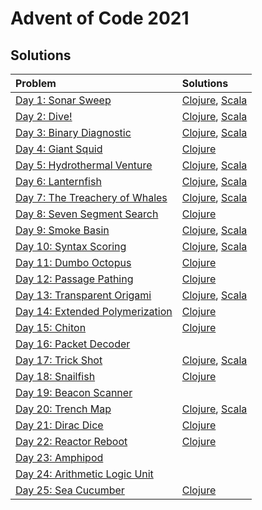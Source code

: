 # Advent of Code 2021

## Solutions 

| Problem      | Solutions | 
| :---        |    :----   | 
| [Day 1: Sonar Sweep](https://adventofcode.com/2021/day/1)      | [Clojure](clojure/aoc/src/aoc/day01.clj), [Scala](scala/aoc/src/main/scala/adventofcode/Day1/Day1.scala)       | 
| [Day 2: Dive!](https://adventofcode.com/2021/day/2)  | [Clojure](clojure/aoc/src/aoc/day02.clj), [Scala](scala/aoc/src/main/scala/adventofcode/Day2/Day2.scala)    | 
| [Day 3: Binary Diagnostic](https://adventofcode.com/2021/day/3) | [Clojure](clojure/aoc/src/aoc/day03.clj), [Scala](scala/aoc/src/main/scala/adventofcode/Day3/Day3.scala) | 
| [Day 4: Giant Squid](https://adventofcode.com/2021/day/4) | [Clojure](clojure/aoc/src/aoc/day04.clj) | 
| [Day 5: Hydrothermal Venture](https://adventofcode.com/2021/day/5) | [Clojure](clojure/aoc/src/aoc/day05.clj), [Scala](scala/aoc/src/main/scala/adventofcode/Day5/Day5.scala) | 
| [Day 6: Lanternfish](https://adventofcode.com/2021/day/6) | [Clojure](clojure/aoc/src/aoc/day06.clj), [Scala](scala/aoc/src/main/scala/adventofcode/Day6/Day6.scala) | 
| [Day 7: The Treachery of Whales](https://adventofcode.com/2021/day/7) | [Clojure](clojure/aoc/src/aoc/day07.clj), [Scala](scala/aoc/src/main/scala/adventofcode/Day7/Day7.scala) | 
| [Day 8: Seven Segment Search](https://adventofcode.com/2021/day/8) | [Clojure](clojure/aoc/src/aoc/day08.clj) | 
| [Day 9: Smoke Basin](https://adventofcode.com/2021/day/9) | [Clojure](clojure/aoc/src/aoc/day09.clj), [Scala](scala/aoc/src/main/scala/adventofcode/Day9/Day9.scala) |
| [Day 10: Syntax Scoring](https://adventofcode.com/2021/day/10) | [Clojure](clojure/aoc/src/aoc/day10.clj), [Scala](scala/aoc/src/main/scala/adventofcode/Day10/Day10.scala) |
| [Day 11: Dumbo Octopus](https://adventofcode.com/2021/day/11) | [Clojure](clojure/aoc/src/aoc/day11.clj)|
| [Day 12: Passage Pathing](https://adventofcode.com/2021/day/12) | [Clojure](clojure/aoc/src/aoc/day12.clj) |
| [Day 13: Transparent Origami](https://adventofcode.com/2021/day/13) | [Clojure](clojure/aoc/src/aoc/day13.clj), [Scala](scala/aoc/src/main/scala/adventofcode/Day13/Day13.scala) |
| [Day 14: Extended Polymerization](https://adventofcode.com/2021/day/14) | [Clojure](clojure/aoc/src/aoc/day14.clj) |
| [Day 15: Chiton](https://adventofcode.com/2021/day/15) | [Clojure](clojure/aoc/src/aoc/day15.clj) |
| [Day 16: Packet Decoder](https://adventofcode.com/2021/day/16) |  |
| [Day 17: Trick Shot](https://adventofcode.com/2021/day/17) |  [Clojure](clojure/aoc/src/aoc/day17.clj), [Scala](scala/aoc/src/main/scala/adventofcode/Day17/Day17.scala) |
| [Day 18: Snailfish](https://adventofcode.com/2021/day/18) |  [Clojure](clojure/aoc/src/aoc/day18.clj) |
| [Day 19: Beacon Scanner](https://adventofcode.com/2021/day/19) |  |
| [Day 20: Trench Map](https://adventofcode.com/2021/day/20) |  [Clojure](clojure/aoc/src/aoc/day20.clj), [Scala](scala/aoc/src/main/scala/adventofcode/Day20/Day20.scala) |
| [Day 21: Dirac Dice](https://adventofcode.com/2021/day/21) | [Clojure](clojure/aoc/src/aoc/day21.clj)  |
| [Day 22: Reactor Reboot](https://adventofcode.com/2021/day/22) |  [Clojure](clojure/aoc/src/aoc/day22.clj) |
| [Day 23: Amphipod](https://adventofcode.com/2021/day/23) |   |
| [Day 24: Arithmetic Logic Unit](https://adventofcode.com/2021/day/24) |   |
| [Day 25: Sea Cucumber](https://adventofcode.com/2021/day/25) |  [Clojure](clojure/aoc/src/aoc/day25.clj) |